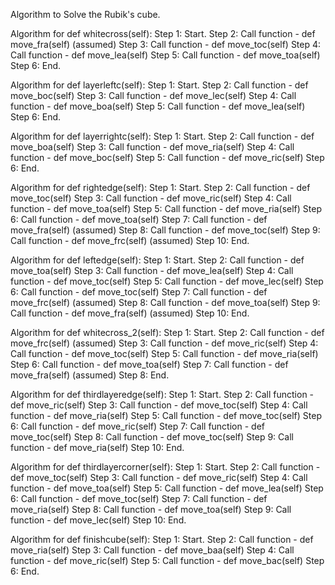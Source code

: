 Algorithm to Solve the Rubik's cube.

Algorithm for def whitecross(self):
Step 1: Start.
Step 2: Call function - def move_fra(self) (assumed)
Step 3: Call function - def move_toc(self)
Step 4: Call function - def move_lea(self)
Step 5: Call function - def move_toa(self)
Step 6: End.

Algorithm for def layerleftc(self):
Step 1: Start.
Step 2: Call function - def move_boc(self)
Step 3: Call function - def move_lec(self)
Step 4: Call function - def move_boa(self)
Step 5: Call function - def move_lea(self)
Step 6: End.

Algorithm for def layerrightc(self):
Step 1: Start.
Step 2: Call function - def move_boa(self)
Step 3: Call function - def move_ria(self)
Step 4: Call function - def move_boc(self)
Step 5: Call function - def move_ric(self)
Step 6: End.

Algorithm for def rightedge(self):
Step 1: Start.
Step 2: Call function - def move_toc(self)
Step 3: Call function - def move_ric(self)
Step 4: Call function - def move_toa(self)
Step 5: Call function - def move_ria(self)
Step 6: Call function - def move_toa(self)
Step 7: Call function - def move_fra(self) (assumed)
Step 8: Call function - def move_toc(self)
Step 9: Call function - def move_frc(self) (assumed)
Step 10: End.

Algorithm for def leftedge(self):
Step 1: Start.
Step 2: Call function - def move_toa(self)
Step 3: Call function - def move_lea(self)
Step 4: Call function - def move_toc(self)
Step 5: Call function - def move_lec(self)
Step 6: Call function - def move_toc(self)
Step 7: Call function - def move_frc(self) (assumed)
Step 8: Call function - def move_toa(self)
Step 9: Call function - def move_fra(self) (assumed)
Step 10: End.

Algorithm for def whitecross_2(self):
Step 1: Start.
Step 2: Call function - def move_frc(self) (assumed)
Step 3: Call function - def move_ric(self)
Step 4: Call function - def move_toc(self)
Step 5: Call function - def move_ria(self)
Step 6: Call function - def move_toa(self)
Step 7: Call function - def move_fra(self) (assumed)
Step 8: End.

Algorithm for def thirdlayeredge(self):
Step 1: Start.
Step 2: Call function - def move_ric(self)
Step 3: Call function - def move_toc(self)
Step 4: Call function - def move_ria(self)
Step 5: Call function - def move_toc(self)
Step 6: Call function - def move_ric(self)
Step 7: Call function - def move_toc(self)
Step 8: Call function - def move_toc(self)
Step 9: Call function - def move_ria(self)
Step 10: End.

Algorithm for def thirdlayercorner(self):
Step 1: Start.
Step 2: Call function - def move_toc(self)
Step 3: Call function - def move_ric(self)
Step 4: Call function - def move_toa(self)
Step 5: Call function - def move_lea(self)
Step 6: Call function - def move_toc(self)
Step 7: Call function - def move_ria(self)
Step 8: Call function - def move_toa(self)
Step 9: Call function - def move_lec(self)
Step 10: End.

Algorithm for def finishcube(self):
Step 1: Start.
Step 2: Call function - def move_ria(self)
Step 3: Call function - def move_baa(self)
Step 4: Call function - def move_ric(self)
Step 5: Call function - def move_bac(self)
Step 6: End.